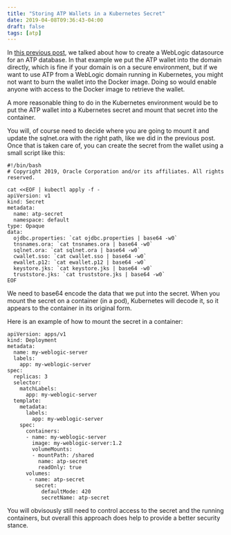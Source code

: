 ```yaml
---
title: "Storing ATP Wallets in a Kubernetes Secret"
date: 2019-04-08T09:36:43-04:00
draft: false
tags: [atp]
---
```


In [this previous post](/posts/atp-datasource), we talked about how to create a
WebLogic datasource for an ATP database.  In that example we put the ATP 
wallet into the domain directly, which is fine if your domain is on a secure
environment, but if we want to use ATP from a WebLogic domain running in 
Kubernetes, you might not want to burn the wallet into the Docker image. 
Doing so would enable anyone with access to the Docker image to retrieve 
the wallet.

A more reasonable thing to do in the Kubernetes environment would be to put
the ATP wallet into a Kubernetes secret and mount that secret into the
container. 

You will, of course need to decide where you are going to mount it and update
the sqlnet.ora with the right path, like we did in the previous post. Once
that is taken care of, you can create the secret from the wallet using a
small script like this:

```
#!/bin/bash
# Copyright 2019, Oracle Corporation and/or its affiliates. All rights reserved.

cat <<EOF | kubectl apply -f -
apiVersion: v1
kind: Secret
metadata:
  name: atp-secret
  namespace: default
type: Opaque
data:
  ojdbc.properties: `cat ojdbc.properties | base64 -w0`
  tnsnames.ora: `cat tnsnames.ora | base64 -w0`
  sqlnet.ora: `cat sqlnet.ora | base64 -w0`
  cwallet.sso: `cat cwallet.sso | base64 -w0`
  ewallet.p12: `cat ewallet.p12 | base64 -w0`
  keystore.jks: `cat keystore.jks | base64 -w0`
  truststore.jks: `cat truststore.jks | base64 -w0`
EOF
```

We need to base64 encode the data that we put into the secret.  When you
mount the secret on a container (in a pod), Kubernetes will decode it, 
so it appears to the container in its original form. 

Here is an example of how to mount the secret in a container:

```
apiVersion: apps/v1
kind: Deployment
metadata:
  name: my-weblogic-server
  labels:
    app: my-weblogic-server
spec:
  replicas: 3
  selector:
    matchLabels:
      app: my-weblogic-server
  template:
    metadata:
      labels:
        app: my-weblogic-server
    spec:
      containers:
      - name: my-weblogic-server
        image: my-weblogic-server:1.2
        volumeMounts:
        - mountPath: /shared
          name: atp-secret
          readOnly: true
      volumes:
       - name: atp-secret
         secret:
           defaultMode: 420
           secretName: atp-secret
```

You will obvisously still need to control access to the secret and the 
running containers, but overall this approach does help to provide a better
security stance.




